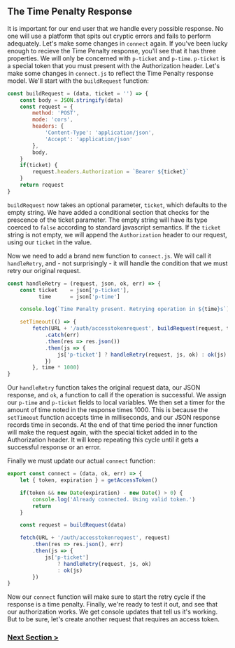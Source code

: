 ## The Time Penalty Response
It is important for our end user that we handle every possible response. No one will use a platform that spits
out cryptic errors and fails to perform adequately. Let's make some changes in `connect` again. If you've been lucky enough to 
recieve the Time Penalty response, you'll see that it has three properties. We will only be concerned with `p-ticket` and `p-time`.
`p-ticket` is a special token that you must present with the Authorization header. Let's make some changes in `connect.js` to 
reflect the Time Penalty response model. We'll start with the `buildRequest` function:

```javascript
const buildRequest = (data, ticket = '') => {
    const body = JSON.stringify(data)
    const request = {
        method: 'POST',
        mode: 'cors',
        headers: {
            'Content-Type': 'application/json',
            'Accept': 'application/json'
        },
        body,
    }
    if(ticket) {
        request.headers.Authorization = `Bearer ${ticket}`
    }
    return request
}
```

`buildRequest` now takes an optional parameter, `ticket`, which defaults to the empty string. We have added a conditional section
that checks for the prescence of the ticket parameter. The empty string will have its type coerced to `false` according to
standard javascript semantics. If the `ticket` string is not empty, we will append the `Authorization` header to our request, 
using our `ticket` in the value. 

Now we need to add a brand new function to `connect.js`. We will call it `handleRetry`, and - not surprisingly - it will handle
the condition that we must retry our original request.

```javascript
const handleRetry = (request, json, ok, err) => {
    const ticket    = json['p-ticket'],
          time      = json['p-time']

    console.log(`Time Penalty present. Retrying operation in ${time}s`)

    setTimeout(() => {
        fetch(URL + '/auth/accesstokenrequest', buildRequest(request, ticket))
            .catch(err)
            .then(res => res.json())
            .then(js => {
                js['p-ticket'] ? handleRetry(request, js, ok) : ok(js)
            })
        }, time * 1000)
}
```

Our `handleRetry` function takes the original request data, our JSON response, and `ok`, a function to call if the operation
is successful. We assign our `p-time` and `p-ticket` fields to local variables. We then set a timer for the amount of time
noted in the response times 1000. This is because the `setTimeout` function accepts time in milliseconds, and our JSON response
records time in seconds. At the end of that time period the inner function will make the request again, with the special
ticket added in to the Authorization header. It will keep repeating this cycle until it gets a successful response or an error. 

Finally we must update our actual `connect` function:

```javascript
export const connect = (data, ok, err) => {
    let { token, expiration } = getAccessToken()

    if(token && new Date(expiration) - new Date() > 0) {
        console.log('Already connected. Using valid token.')
        return
    }

    const request = buildRequest(data)

    fetch(URL + '/auth/accesstokenrequest', request)
        .then(res => res.json(), err)
        .then(js => {
            js['p-ticket'] 
                ? handleRetry(request, js, ok) 
                : ok(js)
        })
}
```

Now our `connect` function will make sure to start the retry cycle if the response is a time penalty. Finally, we're ready to
test it out, and see that our authorization works. We get console updates that tell us it's working. But to be sure,
let's create another request that requires an access token.

### [Next Section >](https://github.com/tradovate/example-api-js/tree/main/tutorial/Access/EX-4-Test-Request)